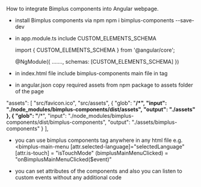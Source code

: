 How to integrate Bimplus components into Angular webpage.


- install Bimplus components via npm 
  npm i bimplus-components --save-dev
  
- in app.module.ts include CUSTOM_ELEMENTS_SCHEMA
    
    import { CUSTOM_ELEMENTS_SCHEMA } from '@angular/core';
    
    @NgModule({
        .......,
        schemas: [CUSTOM_ELEMENTS_SCHEMA]
    })
    
- in index.html file include bimplus-components main file in <head> tag
    
  <script src='assets/bimplus-components/bimplus.js'></script>
  
- in angular.json copy required assets from npm package to assets folder of the page 

"assets": [
              "src/favicon.ico",
              "src/assets",
              {
                "glob": "**/*",
                "input": "./node_modules/bimplus-components/dist/assets",
                "output": "./assets"
              },
              {
                "glob": "**/*",
                "input": "./node_modules/bimplus-components/dist/bimplus-components",
                "output": "./assets/bimplus-components"
              }
            ],
            
- you can use bimplus components tag anywhere in any html file e.g. 
<bimplus-main-menu 
  [attr.selected-language]="selectedLanguage"
  [attr.is-touch] = "isTouchMode"
  (bimplusMainMenuClicked) = "onBimplusMainMenuClicked($event)"
>
</bimplus-main-menu>

- you can set attributes of the components and also you can listen to custom events without any additional code
